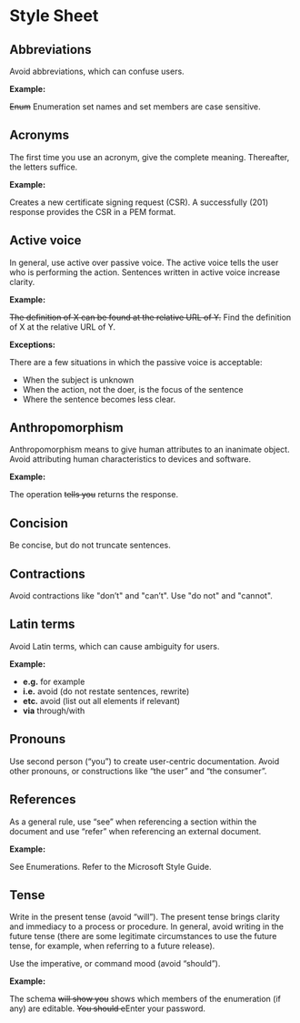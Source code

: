# Style Sheet

## Abbreviations

Avoid abbreviations, which can confuse users. 

__Example:__

~~Enum~~ Enumeration set names and set members are case sensitive.

## Acronyms 

The first time you use an acronym, give the complete meaning. Thereafter, the letters suffice.

__Example:__

Creates a new certificate signing request (CSR). A successfully (201) response provides the CSR in a PEM format.

## Active voice

In general, use active over passive voice. The active voice tells the user who is performing the action. Sentences written in active voice increase clarity. 

__Example:__

~~The definition of X can be found at the relative URL of Y.~~ Find the definition of X at the relative URL of Y.

__Exceptions:__

There are a few situations in which the passive voice is acceptable:

- When the subject is unknown
- When the action, not the doer, is the focus of the sentence
- Where the sentence becomes less clear.

## Anthropomorphism

Anthropomorphism means to give human attributes to an inanimate object. Avoid attributing human characteristics to devices and software.

__Example:__

The operation ~~tells you~~ returns the response.

## Concision

Be concise, but do not truncate sentences. 

## Contractions

Avoid contractions like "don’t" and "can’t". Use "do not" and "cannot". 

## Latin terms

Avoid Latin terms, which can cause ambiguity for users. 

__Example:__

- **e.g.** for example
- **i.e.** avoid (do not restate sentences, rewrite)
- **etc.** avoid (list out all elements if relevant)
- **via** through/with

## Pronouns

Use second person (“you”) to create user-centric documentation. Avoid other pronouns, or constructions like “the user” and “the consumer”.

## References

As a general rule, use “see” when referencing a section within the document and use “refer” when referencing an external document.

__Example:__

See Enumerations.
Refer to the Microsoft Style Guide.

## Tense

Write in the present tense (avoid “will”). The present tense brings clarity and immediacy to a process or procedure. In general, avoid writing in the future tense (there are some legitimate circumstances to use the future tense, for example, when referring to a future release).

Use the imperative, or command mood (avoid “should”). 

__Example:__

The schema ~~will show you~~ shows which members of the enumeration (if any) are editable.
~~You should e~~Enter your password.
